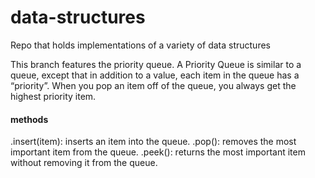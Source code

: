 # data-structures

Repo that holds implementations of a variety of data structures

This branch features the priority queue. A Priority Queue is similar to a queue, except that in addition to a value, each item in the queue has a “priority”. When you pop an item off of the queue, you always get the highest priority item.

#### methods
.insert(item): inserts an item into the queue.
.pop(): removes the most important item from the queue.
.peek(): returns the most important item without removing it from the queue.

